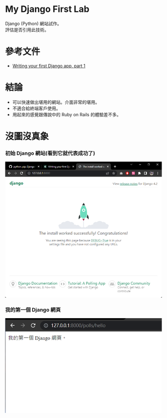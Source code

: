 # My Django First Lab
Django (Python) 網站試作。   
評估是否引用此技術。

# 參考文件
* [Writing your first Django app, part 1](https://docs.djangoproject.com/en/4.2/intro/tutorial01/)

# 結論
* 可以快速做出堪用的網站。介面非常的堪用。
* 不適合給終端客戶使用。
* 用起來的感覺跟傳說中的 Ruby on Rails 的體驗差不多。

# 沒圖沒真象
### 初始 Django 網站(看到它就代表成功了)
![初始 Django 網站](/images/圖片%20001.png)

### 我的第一個 Django 網頁
![我的第一個 Django 網頁](/images/圖片%20002.png)
